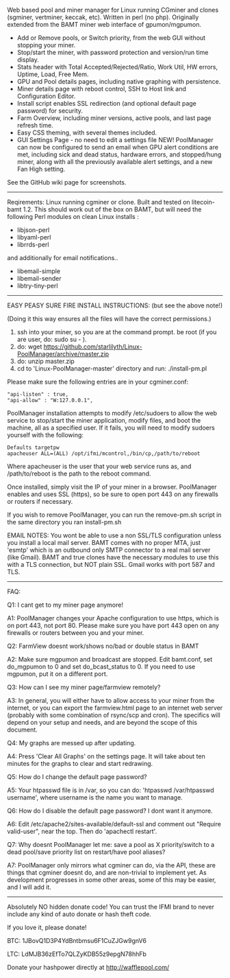 Web based pool and miner manager for Linux running CGminer and clones (sgminer, vertminer, keccak, etc). Written in perl (no php). 
Originally extended from the BAMT miner web interface of gpumon/mgpumon.

* Add or Remove pools, or Switch priority, from the web GUI without stopping your miner.
* Stop/start the miner, with password protection and version/run time display.
* Stats header with Total Accepted/Rejected/Ratio, Work Util, HW errors, Uptime, Load, Free Mem.
* GPU and Pool details pages, including native graphing with persistence. 
* Miner details page with reboot control, SSH to Host link and Configuration Editor.
* Install script enables SSL redirection (and optional default page password) for security.
* Farm Overview, including miner versions, active pools, and last page refresh time.
* Easy CSS theming, with several themes included. 
* GUI Settings Page - no need to edit a settings file
NEW! PoolManager can now be configured to send an email when GPU alert conditions are met, including sick and dead status, hardware errors, and stopped/hung miner, along with all the previously available alert settings, and a new Fan High setting. 

See the GitHub wiki page for screenshots.

-----

Reqirements: Linux running cgminer or clone. Built and tested on litecoin-bamt 1.2.
This should work out of the box on BAMT, but will need the following Perl modules on clean Linux installs : 

* libjson-perl
* libyaml-perl 
* librrds-perl

and additionally for email notifications..
* libemail-simple
* libemail-sender
* libtry-tiny-perl

------

EASY PEASY SURE FIRE INSTALL INSTRUCTIONS: (but see the above note!)

(Doing it this way ensures all the files will have the correct permissions.)

1. ssh into your miner, so you are at the command prompt. be root (if you are user, do: sudo su - ).
1. do: wget https://github.com/starlilyth/Linux-PoolManager/archive/master.zip
1. do: unzip master.zip
1. cd to 'Linux-PoolManager-master' directory and run: ./install-pm.pl

Please make sure the following entries are in your cgminer.conf:

    "api-listen" : true,
    "api-allow" : "W:127.0.0.1",


PoolManager installation attempts to modify /etc/sudoers to allow the web service to stop/start the miner application, modify files, and boot the machine, all as a specified user. If it fails, you will need to modify sudoers yourself with the following: 

    Defaults targetpw  
    apacheuser ALL=(ALL) /opt/ifmi/mcontrol,/bin/cp,/path/to/reboot

Where apacheuser is the user that your web service runs as, and /path/to/reboot is the path to the reboot command. 

Once installed, simply visit the IP of your miner in a browser. PoolManager enables and uses SSL (https), so be sure to open port 443 on any firewalls or routers if necessary. 

If you wish to remove PoolManager, you can run the remove-pm.sh script in the same directory you ran install-pm.sh

EMAIL NOTES: You wont be able to use a non SSL/TLS configuration unless you install a local mail server. BAMT comes with no proper MTA, just 'esmtp' which is an outbound only SMTP connector to a real mail server (like Gmail). BAMT and true clones have the necessary modules to use this with a TLS connection, but NOT plain SSL.
Gmail works with port 587 and TLS. 

-----

FAQ: 

Q1: I cant get to my miner page anymore! 

A1: PoolManager changes your Apache configuration to use https, which is on port 443, not port 80. Please make sure you have port 443 open on any firewalls or routers between you and your miner. 

Q2: FarmView doesnt work/shows no/bad or double status in BAMT

A2: Make sure mgpumon and broadcast are stopped. Edit bamt.conf, set do_mgpumon to 0 and set do_bcast_status to 0. If you need to use mgpumon, put it on a different port. 

Q3: How can I see my miner page/farmview remotely?

A3: In general, you will either have to allow access to your miner from the internet, or you can export the farmview.html page to an internet web server (probably with some combination of rsync/scp and cron). The specifics will depend on your setup and needs, and are beyond the scope of this document. 

Q4: My graphs are messed up after updating. 

A4: Press 'Clear All Graphs' on the settings page. It will take about ten minutes for the graphs to clear and start redrawing. 

Q5: How do I change the default page password? 

A5: Your htpasswd file is in /var, so you can do: 'htpasswd /var/htpasswd username', where username is the name you want to manage. 

Q6: How do I disable the default page password? I dont want it anymore.  

A6: Edit /etc/apache2/sites-available/default-ssl and comment out "Require valid-user", near the top. Then do 'apachectl restart'. 

Q7: Why doesnt PoolManager let me: save a pool as X priority/switch to a dead pool/save priority list on restart/have pool aliases?

A7: PoolManager only mirrors what cgminer can do, via the API, these are things that cgminer doesnt do, and are non-trivial to implement yet. As development progresses in some other areas, some of this may be easier, and I will add it. 

-----

Absolutely NO hidden donate code! 
You can trust the IFMI brand to never include any kind of auto donate or hash theft code.

If you love it, please donate!

BTC: 1JBovQ1D3P4YdBntbmsu6F1CuZJGw9gnV6

LTC: LdMJB36zEfTo7QLZyKDB55z9epgN78hhFb

Donate your hashpower directly at http://wafflepool.com/
